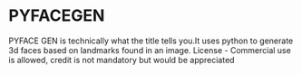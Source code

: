 # PYFACEGEN
PYFACE GEN is technically what the title tells you.It uses python to generate 3d faces based on landmarks found in an image.
License - Commercial use is allowed, credit is not mandatory but would be appreciated
